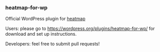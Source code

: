 ### heatmap-for-wp
Official WordPress plugin for [heatmap](https://heatmap.me)

Users: please go to https://wordpress.org/plugins/heatmap-for-wp/ for download and set up instructions.

Developers: feel free to submit pull requests!
